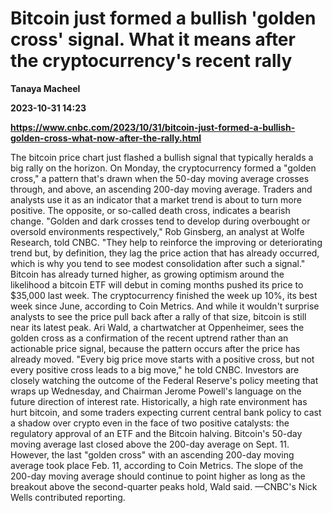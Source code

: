 # Bitcoin just formed a bullish 'golden cross' signal. What it means after the cryptocurrency's recent rally
**Tanaya Macheel**

**2023-10-31 14:23**

**https://www.cnbc.com/2023/10/31/bitcoin-just-formed-a-bullish-golden-cross-what-now-after-the-rally.html**

The bitcoin price chart just flashed a bullish signal that typically heralds a big rally on the horizon. On Monday, the cryptocurrency formed a "golden cross," a pattern that's drawn when the 50-day moving average crosses through, and above, an ascending 200-day moving average. Traders and analysts use it as an indicator that a market trend is about to turn more positive. The opposite, or so-called death cross, indicates a bearish change. "Golden and dark crosses tend to develop during overbought or oversold environments respectively," Rob Ginsberg, an analyst at Wolfe Research, told CNBC. "They help to reinforce the improving or deteriorating trend but, by definition, they lag the price action that has already occurred, which is why you tend to see modest consolidation after such a signal." Bitcoin has already turned higher, as growing optimism around the likelihood a bitcoin ETF will debut in coming months pushed its price to $35,000 last week. The cryptocurrency finished the week up 10%, its best week since June, according to Coin Metrics. And while it wouldn't surprise analysts to see the price pull back after a rally of that size, bitcoin is still near its latest peak. Ari Wald, a chartwatcher at Oppenheimer, sees the golden cross as a confirmation of the recent uptrend rather than an actionable price signal, because the pattern occurs after the price has already moved. "Every big price move starts with a positive cross, but not every positive cross leads to a big move," he told CNBC. Investors are closely watching the outcome of the Federal Reserve's policy meeting that wraps up Wednesday, and Chairman Jerome Powell's language on the future direction of interest rate. Historically, a high rate environment has hurt bitcoin, and some traders expecting current central bank policy to cast a shadow over crypto even in the face of two positive catalysts: the regulatory approval of an ETF and the Bitcoin halving. Bitcoin's 50-day moving average last closed above the 200-day average on Sept. 11. However, the last "golden cross" with an ascending 200-day moving average took place Feb. 11, according to Coin Metrics. The slope of the 200-day moving average should continue to point higher as long as the breakout above the second-quarter peaks hold, Wald said. —CNBC's Nick Wells contributed reporting.